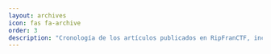 ```yaml
---
layout: archives
icon: fas fa-archive
order: 3
description: "Cronología de los artículos publicados en RipFranCTF, incluyendo resoluciones de máquinas en Hack The Box y otros temas relacionados con ciberseguridad."
---
```

